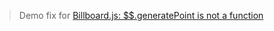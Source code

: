 > Demo fix for [Billboard.js: $$.generatePoint is not a function](https://stackoverflow.com/q/63459170/6277151)
